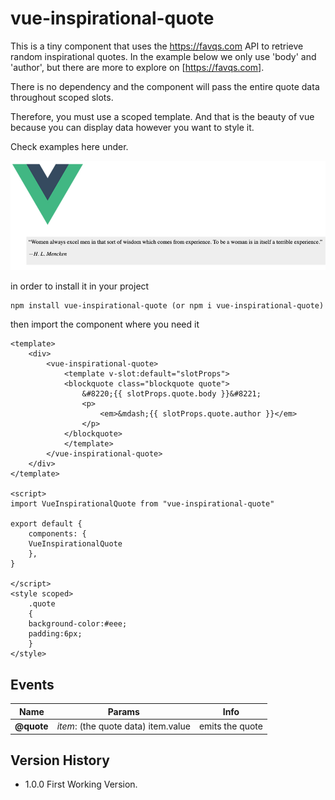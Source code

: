 # vue-inspirational-quote

This is a tiny component that uses the https://favqs.com API to retrieve random inspirational quotes. In the example below we only use 'body' and 'author', but there are more to explore on [https://favqs.com]. 

There is no dependency and the component will pass the entire quote data throughout scoped slots.

Therefore, you must use a scoped template. And that is the beauty of vue because you can display data however you want to style it.

Check examples here under.

![vue-inspirational-quote Gif](demo/demo.jpg)

in order to install it in your project
```
npm install vue-inspirational-quote (or npm i vue-inspirational-quote)

```

then import the component where you need it

```
<template>
    <div>
        <vue-inspirational-quote>
            <template v-slot:default="slotProps">
            <blockquote class="blockquote quote">
                &#8220;{{ slotProps.quote.body }}&#8221;
                <p>
                    <em>&mdash;{{ slotProps.quote.author }}</em>
                </p>
            </blockquote>
            </template>
        </vue-inspirational-quote> 
    </div>
</template>

<script>
import VueInspirationalQuote from "vue-inspirational-quote"

export default {
    components: {
    VueInspirationalQuote
    },
}

</script>
<style scoped>
    .quote
    {
    background-color:#eee;
    padding:6px;
    }
</style>

```

Events
------

| Name              | Params                       | Info                                                  |
| ----------------- | ---------------------------- | ----------------------------------------------------- |
| **@quote**         | *item*: (the quote data) item.value         | emits the quote              |





## Version History
- 1.0.0 First Working Version.